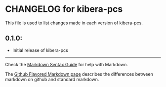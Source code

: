 # CHANGELOG for kibera-pcs

This file is used to list changes made in each version of kibera-pcs.

## 0.1.0:

* Initial release of kibera-pcs

- - -
Check the [Markdown Syntax Guide](http://daringfireball.net/projects/markdown/syntax) for help with Markdown.

The [Github Flavored Markdown page](http://github.github.com/github-flavored-markdown/) describes the differences between markdown on github and standard markdown.
